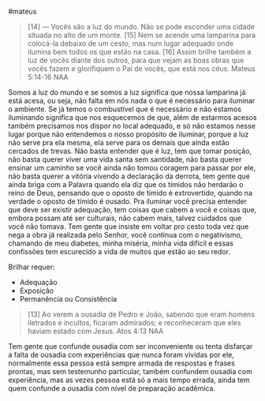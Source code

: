 #mateus
> [14]  — Vocês são a luz do mundo. Não se pode esconder uma cidade situada no alto de um monte. [15] Nem se acende uma lamparina para colocá-la debaixo de um cesto, mas num lugar adequado onde ilumina bem todos os que estão na casa. [16] Assim brilhe também a luz de vocês diante dos outros, para que vejam as boas obras que vocês fazem e glorifiquem o Pai de vocês, que está nos céus.
> Mateus‬ ‭5:14‭-‬16‬ ‭NAA

Somos a luz do mundo e se somos a luz significa que nossa lamparina já está acesa, ou seja, não falta em nós nada o que é necessário para iluminar o ambiente. Se já temos o combustível que é necessário e não estamos iluminando significa que nos esquecemos de que, além de estarmos acesos também precisamos nos dispor no local adequado, e só não estamos nesse lugar porque não entendemos o nosso propósito de iluminar, porque a luz não serve pra ela mesma, ela serve para os demais que ainda estão cercados de trevas.
Não basta entender que é luz, tem que tomar posição, não basta querer viver uma vida santa sem santidade, não basta querer ensinar um caminho se você ainda não tomou coragem para passar por ele, não basta querer a vitória vivendo a declaração da derrota, tem gente que ainda briga com a Palavra quando ela diz que os tímidos não herdarão o reino de Deus, pensando que o oposto de tímido é extrovertido, quando na verdade o oposto de tímido é ousado.
Pra iluminar você precisa entender que deve ser existir adequação, tem coisas que cabem a você e coisas que, embora possam até ser culturais, não cabem mais, talvez cuidados que você não tomava.
Tem gente que insiste em voltar pro cesto toda vez que nega a obra já realizada pelo Senhor, você continua com o negativismo, chamando de meu diabetes, minha miséria, minha vida difícil e essas confissões tem escurecido a vida de muitos que estão ao seu redor.

Brilhar requer:
- Adequação
- Exposição
- Permanência ou Consistência

> [13] Ao verem a ousadia de Pedro e João, sabendo que eram homens iletrados e incultos, ficaram admirados; e reconheceram que eles haviam estado com Jesus.
> Atos‬ ‭4:13‬ ‭NAA‬‬

Tem gente que confunde ousadia com ser inconveniente ou tenta disfarçar a falta de ousadia com experiências que nunca foram vividas por ele, normalmente essa pessoa está sempre armada de respostas e frases prontas, mas sem testemunho particular, também confundem ousadia com experiência, mas as vezes pessoa está só a mais tempo errada, ainda tem quem confunde a ousadia com nível de preparação acadêmica.